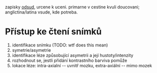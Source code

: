 zapisky [odsud](https://www.youtube.com/watch?v=DdPRfPm9SI4), urcene k uceni.
primarne v cestine kvuli doucovani; anglictina/latina vsude, kde potreba.


# Přístup ke čtení snímků

1. identifikace snímku (TODO: wtf does this mean)
2. symetrie/asymetrie
3. identifikace léze způsobující asymetrii a její hustoty/intenzity
4. rozhodnout se, jestli přidání kontrastního barviva pomůže
5. lokace léze: intra-axialní -- uvnitř mozku, extra-axiální -- mimo mozek
